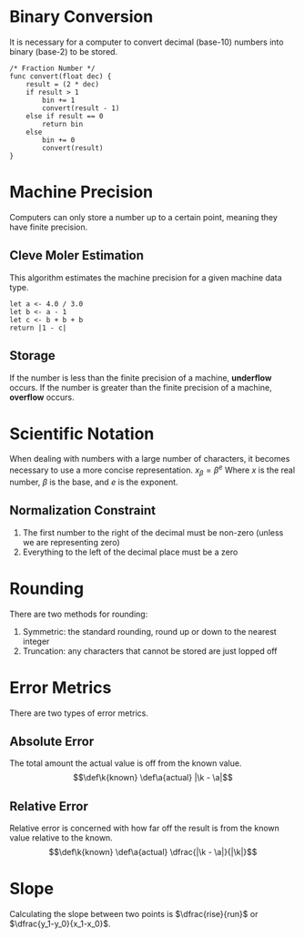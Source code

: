 # Binary Conversion
It is necessary for a computer to convert decimal (base-10) numbers into binary (base-2) to be stored.
```
/* Fraction Number */
func convert(float dec) {
    result = (2 * dec)
    if result > 1
        bin += 1
        convert(result - 1)
    else if result == 0
        return bin
    else
        bin += 0
        convert(result)
}
```
# Machine Precision
Computers can only store a number up to a certain point, meaning they have finite precision. 
## Cleve Moler Estimation
This algorithm estimates the machine precision for a given machine data type.
```
let a <- 4.0 / 3.0
let b <- a - 1
let c <- b + b + b
return |1 - c|
```
## Storage
If the number is less than the finite precision of a machine, **underflow** occurs.
If the number is greater than the finite precision of a machine, **overflow** occurs.
# Scientific Notation
When dealing with numbers with a large number of characters, it becomes necessary to use a more concise representation.
$x_{\beta} = \beta^e$
Where $x$ is the real number, $\beta$ is the base, and $e$ is the exponent.
## Normalization Constraint 
1. The first number to the right of the decimal must be non-zero (unless we are representing zero)
2. Everything to the left of the decimal place must be a zero
# Rounding
There are two methods for rounding:
1. Symmetric: the standard rounding, round up or down to the nearest integer
2. Truncation: any characters that cannot be stored are just lopped off
# Error Metrics
There are two types of error metrics.
## Absolute Error
The total amount the actual value is off from the known value.
$$\def\k{known} \def\a{actual} |\k - \a|$$
## Relative Error
Relative error is concerned with how far off the result is from the known value relative to the known.
$$\def\k{known} \def\a{actual} \dfrac{|\k - \a|}{|\k|}$$
# Slope
Calculating the slope between two points is $\dfrac{rise}{run}$ or $\dfrac{y_1-y_0}{x_1-x_0}$. 